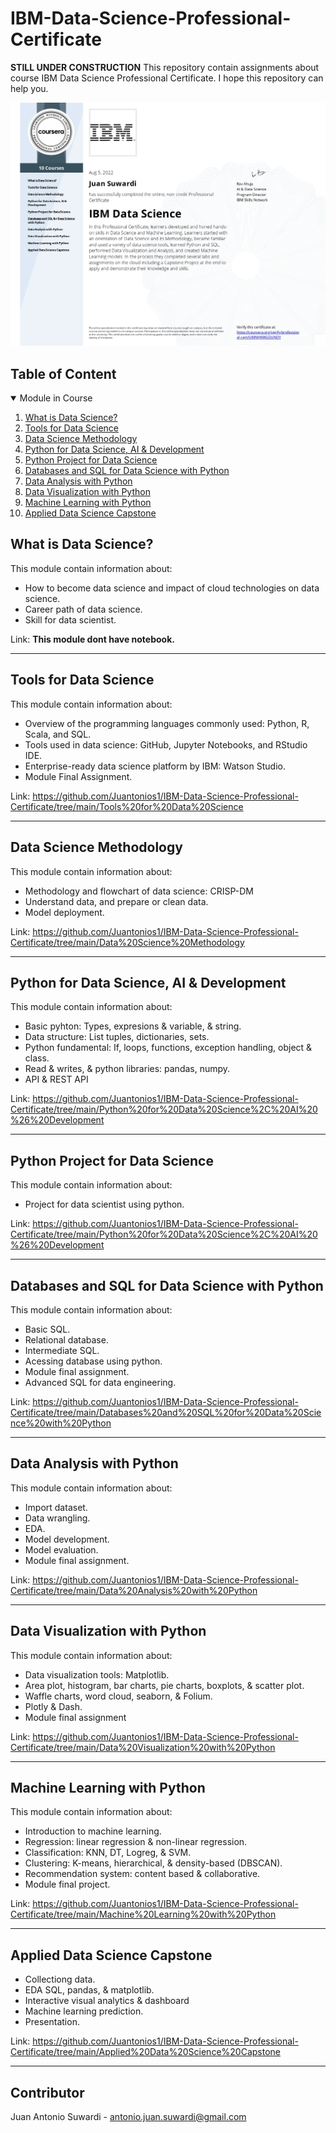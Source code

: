 # IBM-Data-Science-Professional-Certificate

**STILL UNDER CONSTRUCTION**
This repository contain assignments about course IBM Data Science Professional Certificate. I hope this repository can help you.

![Certificate](Image/cds.jpg)

## Table of Content
<!-- Module in Course -->
<details open="open">
  <summary>Module in Course</summary>
  <ol>
    <li><a href="#what-is-data-science?">What is Data Science?</a></li>
    <li><a href="#tools-for-data-science">Tools for Data Science</a></li>
    <li><a href="#data-science-methodology">Data Science Methodology</a></li>
    <li><a href="#python-for-data-science,-ai-&-development">Python for Data Science, AI & Development</a></li>
    <li><a href="#python-project-for-data-science">Python Project for Data Science</a></li>
    <li><a href="#databases-and-sql-for-data-science-with-python">Databases and SQL for Data Science with Python</a></li>
    <li><a href="#data-analysis-with-python">Data Analysis with Python</a></li>
    <li><a href="#data-visualization-with-python">Data Visualization with Python</a></li>
    <li><a href="#machine-learning-with-python">Machine Learning with Python</a></li>
    <li><a href="#applied-data-science-capstone">Applied Data Science Capstone</a></li>
  </ol>
</details>

## What is Data Science?
This module contain information about: 
* How to become data science and impact of cloud technologies on data science.
* Career path of data science.
* Skill for data scientist.

Link: **This module dont have notebook.**

---
## Tools for Data Science
This module contain information about: 
* Overview of the programming languages commonly used: Python, R, Scala, and SQL.
* Tools used in data science: GitHub, Jupyter Notebooks, and RStudio IDE.
* Enterprise-ready data science platform by IBM: Watson Studio.
* Module Final Assignment.

Link: https://github.com/Juantonios1/IBM-Data-Science-Professional-Certificate/tree/main/Tools%20for%20Data%20Science

---
## Data Science Methodology
This module contain information about:
* Methodology and flowchart of data science: CRISP-DM
* Understand data, and prepare or clean data.
* Model deployment.

Link: https://github.com/Juantonios1/IBM-Data-Science-Professional-Certificate/tree/main/Data%20Science%20Methodology

---
## Python for Data Science, AI & Development
This module contain information about:
* Basic pyhton: Types, expresions & variable, & string.
* Data structure: List tuples, dictionaries, sets.
* Python fundamental: If, loops, functions, exception handling, object & class.
* Read & writes, & python libraries: pandas, numpy.
* API & REST API

Link: https://github.com/Juantonios1/IBM-Data-Science-Professional-Certificate/tree/main/Python%20for%20Data%20Science%2C%20AI%20%26%20Development

---
## Python Project for Data Science
This module contain information about:
* Project for data scientist using python.

Link: https://github.com/Juantonios1/IBM-Data-Science-Professional-Certificate/tree/main/Python%20for%20Data%20Science%2C%20AI%20%26%20Development

---
## Databases and SQL for Data Science with Python
This module contain information about:
* Basic SQL.
* Relational database.
* Intermediate SQL.
* Acessing database using python.
* Module final assignment.
* Advanced SQL for data engineering.

Link: https://github.com/Juantonios1/IBM-Data-Science-Professional-Certificate/tree/main/Databases%20and%20SQL%20for%20Data%20Science%20with%20Python

---
## Data Analysis with Python
This module contain information about:
* Import dataset.
* Data wrangling.
* EDA.
* Model development.
* Model evaluation.
* Module final assignment.

Link: https://github.com/Juantonios1/IBM-Data-Science-Professional-Certificate/tree/main/Data%20Analysis%20with%20Python

---
## Data Visualization with Python
This module contain information about:
* Data visualization tools: Matplotlib.
* Area plot, histogram, bar charts, pie charts, boxplots, & scatter plot.
* Waffle charts, word cloud, seaborn, & Folium.
* Plotly & Dash.
* Module final assignment

Link: https://github.com/Juantonios1/IBM-Data-Science-Professional-Certificate/tree/main/Data%20Visualization%20with%20Python

---
## Machine Learning with Python
This module contain information about:
* Introduction to machine learning.
* Regression: linear regression & non-linear regression.
* Classification: KNN, DT, Logreg, & SVM.
* Clustering: K-means, hierarchical, & density-based (DBSCAN).
* Recommendation system: content based & collaborative.
* Module final project.

Link: https://github.com/Juantonios1/IBM-Data-Science-Professional-Certificate/tree/main/Machine%20Learning%20with%20Python

---
## Applied Data Science Capstone
* Collectiong data.
* EDA SQL, pandas, & matplotlib.
* Interactive visual analytics & dashboard
* Machine learning prediction.
* Presentation.

Link: https://github.com/Juantonios1/IBM-Data-Science-Professional-Certificate/tree/main/Applied%20Data%20Science%20Capstone

---
## Contributor
Juan Antonio Suwardi - antonio.juan.suwardi@gmail.com
